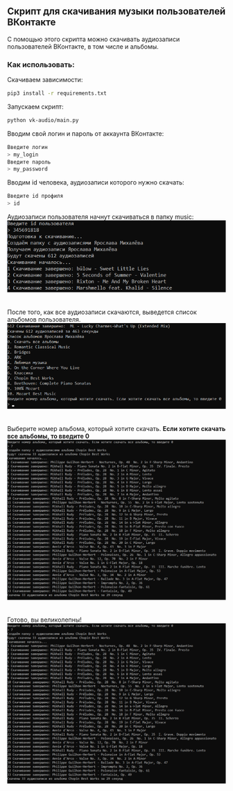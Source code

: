 ## Скрипт для скачивания музыки пользователей ВКонтакте
С помощью этого скрипта можно скачивать аудиозаписи пользователей ВКонтакте, в том числе и альбомы.

### Как использовать:

Скачиваем зависимости:
```bash
pip3 install -r requirements.txt
```
Запускаем скрипт:
```bash
python vk-audio/main.py
```
Вводим свой логин и пароль от аккаунта ВКонтакте:
```bash
Введите логин
> my_login 
Введите пароль
> my_password
```
Вводим id человека, аудиозаписи которого нужно скачать:
```bash
Введите id профиля
> id
```
Аудиозаписи пользователя начнут скачиваться в папку music:
![](https://github.com/YarikMix/vk-audio/raw/main/images/1.png)<br><br><br>
После того, как все аудиозаписи скачаются, выведется список альбомов пользователя.
![](https://github.com/YarikMix/vk-audio/raw/main/images/2.png)<br><br><br>
Выберите номер альбома, который хотите скачать. **Если хотите скачать все альбомы, то введите 0**
![](https://github.com/YarikMix/vk-audio/raw/main/images/3.png)<br><br><br>
Готово, вы великолепны!
![](https://github.com/YarikMix/vk-audio/raw/main/images/3.png)